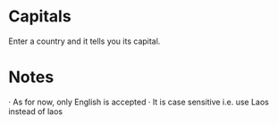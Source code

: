 # Capitals

Enter a country and it tells you its capital.

# Notes

· As for now, only English is accepted
· It is case sensitive i.e. use Laos instead of laos
